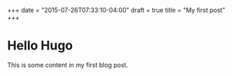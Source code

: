 +++
date = "2015-07-26T07:33:10-04:00"
draft = true
title = "My first post"
+++

# Hello Hugo

This is some content in my first blog post.
